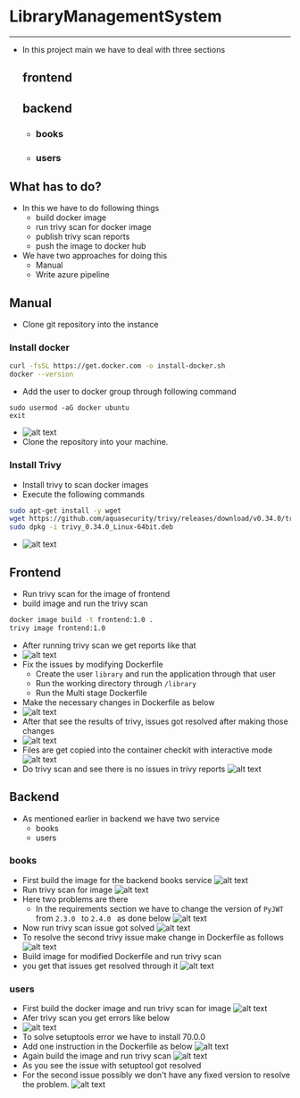 # LibraryManagementSystem
--------------------------
* In this project main we have to deal with three sections
  ## frontend
  ## backend
    * ### books
    * ### users
## What has to do?
* In this we have to do following things
  * build docker image
  * run trivy scan for docker image
  * publish trivy scan reports  
  * push the image to docker hub
* We have two approaches for doing this 
  * Manual 
  * Write azure pipeline
## Manual
* Clone git repository into the instance

### Install docker
```sh
curl -fsSL https://get.docker.com -o install-docker.sh
docker --version
```
* Add the user to docker group through following command
```  
sudo usermod -aG docker ubuntu
exit 
```
* ![alt text](images/library1.png)
* Clone the repository into your machine.

### Install Trivy
* Install trivy to scan docker images
* Execute the following commands 
```sh
sudo apt-get install -y wget
wget https://github.com/aquasecurity/trivy/releases/download/v0.34.0/trivy_0.34.0_Linux-64bit.deb
sudo dpkg -i trivy_0.34.0_Linux-64bit.deb
```
* ![alt text](images/library2.png)

## Frontend
* Run trivy scan for the image of frontend
* build image and run the trivy scan 
```sh
docker image build -t frontend:1.0 .
trivy image frontend:1.0
```
* After running trivy scan we get reports like that
* ![alt text](images/library3.png)
* Fix the issues by modifying Dockerfile 
  * Create the user `library` and run the application through that user
  * Run the working directory through `/library`
  * Run the Multi stage Dockerfile
* Make the necessary changes in Dockerfile as below
* ![alt text](images/library4.png)
* After that see the results of trivy, issues got resolved after making those changes
* ![alt text](images/library5.png)
* Files are get copied into the container checkit with interactive mode
![alt text](images/library6.png)
* Do trivy scan and see there is no issues in trivy reports
![alt text](images/library12.jpg)
## Backend
* As mentioned earlier in backend we have two service
  * books 
  * users
### books
* First build the image for the backend books service
![alt text](images/library7.png)
* Run trivy scan for image 
![alt text](images/library8.png)
* Here two problems are there 
  * In the requirements section we have to change the version of `PyJWT` from `2.3.0 `  to `2.4.0 ` as done below
  ![alt text](images/library10.png)
* Now run trivy scan issue got solved
![alt text](images/library11.png)
* To resolve the second trivy issue make change in Dockerfile as follows
![alt text](images/library13.png)
* Build image for modified Dockerfile and run trivy scan 
* you get that issues get resolved through it
![alt text](images/library14.png)
### users
* First build the docker image and run trivy scan for image
![alt text](images/library15.png)
* Afer trivy scan you get errors like below
* ![alt text](images/library16.png)
* To solve setuptools error we have to install 70.0.0 
* Add one instruction in the Dockerfile as below
![alt text](images/library17.png)
* Again build the image and run trivy scan
![alt text](images/library18.png)
* As you see the issue with setuptool got resolved
* For the second issue possibly we don't have any fixed version to resolve the problem.
![alt text](images/library19.png)